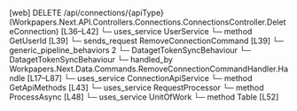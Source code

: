 [web] DELETE /api/connections/{apiType}  (Workpapers.Next.API.Controllers.Connections.ConnectionsController.DeleteConnection)  [L36–L42]
  └─ uses_service UserService
    └─ method GetUserId [L39]
  └─ sends_request RemoveConnectionCommand [L39]
    └─ generic_pipeline_behaviors 2
      └─ DatagetTokenSyncBehaviour
      └─ DatagetTokenSyncBehaviour
    └─ handled_by Workpapers.Next.Data.Commands.RemoveConnectionCommandHandler.Handle [L17–L87]
      └─ uses_service ConnectionApiService
        └─ method GetApiMethods [L43]
      └─ uses_service RequestProcessor
        └─ method ProcessAsync [L48]
      └─ uses_service UnitOfWork
        └─ method Table [L52]

